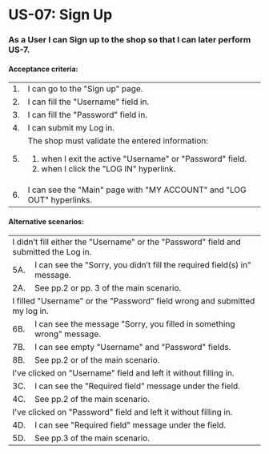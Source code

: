 # US-07: Sign Up

### As a User I can Sign up to the shop so that I can later perform US-7.

#### **Acceptance criteria:**

<table>
    <tr>
        <td>1.</td>
        <td> I can go to the "Sign up" page.</td>
    </tr>
    <tr>
        <td>2.</td>
        <td>I can fill the "Username" field in.</td>
    </tr>
    <tr>
        <td>3.</td>
        <td>I can fill the "Password" field in.</td>
    </tr>
    <tr>
        <td>4.</td>
        <td> I can submit my Log in.</td>
    </tr>
    <tr>
        <td>5.</td>
        <td> The shop must validate the entered information:
            <ol>
                <li>when I exit the active "Username" or "Password" field.</li>
                <li>when I click the "LOG IN" hyperlink. </li>
            </ol></td>
    </tr>
<tr>
        <td>6.</td>
        <td>I can see the "Main" page with "MY ACCOUNT" and "LOG OUT" hyperlinks.</td>
    </tr>
</table>

#### **Alternative scenarios:**

<table>
    <tr>
        <td colspan="2">
I didn’t fill either the "Username" or the "Password" field and submitted the Log in.</td>
    </tr>
    <tr>
        <td>5A.</td>
        <td> I can see the "Sorry, you didn’t fill the required field(s) in" message.</td>
    </tr>
    <tr>
        <td>2A.</td>
        <td>See pp.2 or pp. 3 of the main scenario.</td>
    </tr>
    <tr>
        <td colspan="2"> I filled "Username" or the "Password" field wrong and submitted my log in. </td>
    </tr>
    <tr>
        <td>6B.</td>
        <td> I can see the message "Sorry, you filled in something wrong" message.</td>
    </tr>
    <tr>
        <td>7B.</td>
        <td>I can see empty "Username" and "Password" fields. </td>
    </tr>
       <tr>
        <td>8B.</td>
        <td>See pp.2 or of the main scenario.</td>
    </tr>
    <tr>
        <td colspan="2"> I've clicked on "Username" field and left it without filling in. </td>
    </tr>
    <tr>
        <td>3C.</td>
        <td>I can see the "Required field" message under the field.</td>
    </tr>
    <tr>
        <td>4C.</td>
        <td>See pp.2 of the main scenario.</td>
    </tr>
<tr>
        <td colspan="2"> I've clicked on "Password" field and left it without filling in. </td>
    </tr>
    <tr>
        <td>4D.</td>
        <td> I can see "Required field" message under the field.</td>
    </tr>
    <tr>
        <td>5D.</td>
        <td>See pp.3 of the main scenario.</td>
    </tr>
</table>